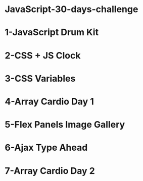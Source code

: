 # JavaScript-30-days-challenge
# 1-JavaScript Drum Kit
# 2-CSS + JS Clock
# 3-CSS Variables
# 4-Array Cardio Day 1
# 5-Flex Panels Image Gallery
# 6-Ajax Type Ahead
# 7-Array Cardio Day 2